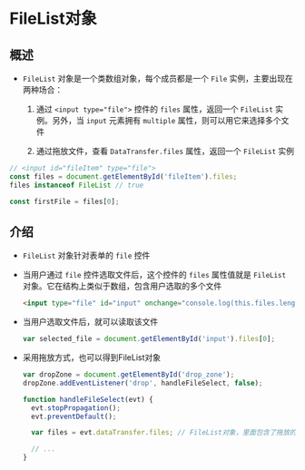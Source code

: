 # FileList对象

## 概述

  - `FileList` 对象是一个类数组对象，每个成员都是一个 `File` 实例，主要出现在两种场合：

    1.  通过 `<input type="file">` 控件的 `files` 属性，返回一个 `FileList` 实例。另外，当 `input` 元素拥有 `multiple` 属性，则可以用它来选择多个文件

    2.  通过拖放文件，查看 `DataTransfer.files` 属性，返回一个 `FileList` 实例

```javascript
// <input id="fileItem" type="file">
const files = document.getElementById('fileItem').files;
files instanceof FileList // true

const firstFile = files[0];

```

## 介绍

  - `FileList` 对象针对表单的 `file` 控件

  - 当用户通过 `file` 控件选取文件后，这个控件的 `files` 属性值就是 `FileList` 对象。它在结构上类似于数组，包含用户选取的多个文件

    ```html
    <input type="file" id="input" onchange="console.log(this.files.length)" multiple />
    ```

  - 当用户选取文件后，就可以读取该文件

    ```javascript
    var selected_file = document.getElementById('input').files[0];
    ```

  - 采用拖放方式，也可以得到FileList对象

    ```javascript
    var dropZone = document.getElementById('drop_zone');
    dropZone.addEventListener('drop', handleFileSelect, false);

    function handleFileSelect(evt) {
      evt.stopPropagation();
      evt.preventDefault();

      var files = evt.dataTransfer.files; // FileList对象，里面包含了拖放的文件

      // ...
    }
    ```
